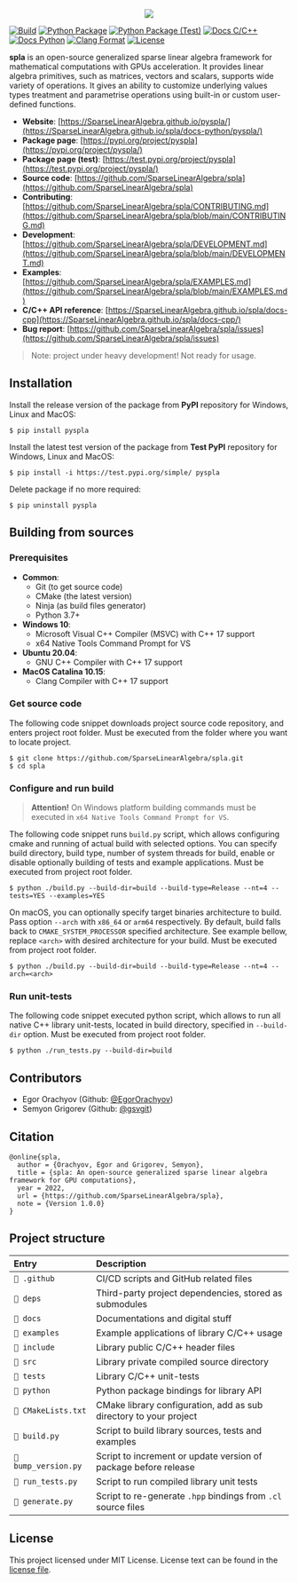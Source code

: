 <div align="center">
  <img src="https://github.com/SparseLinearAlgebra/spla/raw/main/docs/logos/spla-logo-light.png?raw=true&sanitize=true">
</div>

[![Build](https://github.com/SparseLinearAlgebra/spla/actions/workflows/build.yml/badge.svg?branch=main)](https://github.com/SparseLinearAlgebra/spla/actions/workflows/build.yml)
[![Python Package](https://github.com/SparseLinearAlgebra/spla/actions/workflows/deploy.yml/badge.svg)](https://pypi.org/project/pyspla/)
[![Python Package (Test)](https://github.com/SparseLinearAlgebra/spla/actions/workflows/deploy-test.yml/badge.svg)](https://test.pypi.org/project/pyspla/)
[![Docs C/C++](https://github.com/SparseLinearAlgebra/spla/actions/workflows/docs-cpp.yml/badge.svg?branch=main)](https://SparseLinearAlgebra.github.io/spla/docs-cpp/)
[![Docs Python](https://github.com/SparseLinearAlgebra/spla/actions/workflows/docs-python.yml/badge.svg?branch=main)](https://SparseLinearAlgebra.github.io/spla/docs-python/pyspla/)
[![Clang Format](https://github.com/SparseLinearAlgebra/spla/actions/workflows/clang-format.yml/badge.svg?branch=main)](https://github.com/SparseLinearAlgebra/spla/actions/workflows/clang-format.yml)
[![License](https://img.shields.io/badge/license-MIT-blue)](https://github.com/SparseLinearAlgebra/spla/blob/master/LICENSE.md)

**spla** is an open-source generalized sparse linear algebra framework for mathematical computations with GPUs
acceleration. It provides linear algebra primitives, such as matrices, vectors and scalars, supports wide variety of
operations. It gives an ability to customize underlying values types treatment and parametrise operations using built-in
or custom user-defined functions.

- **Website**:
  [https://SparseLinearAlgebra.github.io/pyspla/](https://SparseLinearAlgebra.github.io/spla/docs-python/pyspla/)
- **Package page**:
  [https://pypi.org/project/pyspla](https://pypi.org/project/pyspla/)
- **Package page (test)**:
  [https://test.pypi.org/project/pyspla](https://test.pypi.org/project/pyspla/)
- **Source code**:
  [https://github.com/SparseLinearAlgebra/spla](https://github.com/SparseLinearAlgebra/spla)
- **Contributing**:
  [https://github.com/SparseLinearAlgebra/spla/CONTRIBUTING.md](https://github.com/SparseLinearAlgebra/spla/blob/main/CONTRIBUTING.md)
- **Development**:
  [https://github.com/SparseLinearAlgebra/spla/DEVELOPMENT.md](https://github.com/SparseLinearAlgebra/spla/blob/main/DEVELOPMENT.md)
- **Examples**:
  [https://github.com/SparseLinearAlgebra/spla/EXAMPLES.md](https://github.com/SparseLinearAlgebra/spla/blob/main/EXAMPLES.md)
- **C/C++ API reference**:
  [https://SparseLinearAlgebra.github.io/spla/docs-cpp](https://SparseLinearAlgebra.github.io/spla/docs-cpp/)
- **Bug report**:
  [https://github.com/SparseLinearAlgebra/spla/issues](https://github.com/SparseLinearAlgebra/spla/issues)

> Note: project under heavy development! Not ready for usage.

## Installation

Install the release version of the package from **PyPI** repository for Windows, Linux and MacOS:

```shell
$ pip install pyspla
```

Install the latest test version of the package from **Test PyPI** repository for Windows, Linux and MacOS:

```shell
$ pip install -i https://test.pypi.org/simple/ pyspla
```

Delete package if no more required:

```shell
$ pip uninstall pyspla
```

## Building from sources

### Prerequisites

- **Common**:
    - Git (to get source code)
    - CMake (the latest version)
    - Ninja (as build files generator)
    - Python 3.7+
- **Windows 10**:
    - Microsoft Visual C++ Compiler (MSVC) with C++ 17 support
    - x64 Native Tools Command Prompt for VS
- **Ubuntu 20.04**:
    - GNU C++ Compiler with C++ 17 support
- **MaсOS Catalina 10.15**:
    - Clang Compiler with C++ 17 support

### Get source code

The following code snippet downloads project source code repository, and enters project root folder. Must be executed
from the folder where you want to locate project.

```shell
$ git clone https://github.com/SparseLinearAlgebra/spla.git
$ cd spla
```

### Configure and run build

> **Attention!** On Windows platform building commands must be executed in `x64 Native Tools Command Prompt for VS`.

The following code snippet runs `build.py` script, which allows configuring cmake and running of actual build with
selected options. You can specify build directory, build type, number of system threads for build, enable or disable
optionally building of tests and example applications. Must be executed from project root folder.

```shell
$ python ./build.py --build-dir=build --build-type=Release --nt=4 --tests=YES --examples=YES
```

On macOS, you can optionally specify target binaries architecture to build. Pass option `--arch`
with `x86_64` or `arm64` respectively. By default, build falls back to `CMAKE_SYSTEM_PROCESSOR` specified architecture.
See example bellow, replace `<arch>` with desired architecture for your build. Must be executed from project root
folder.

```shell
$ python ./build.py --build-dir=build --build-type=Release --nt=4 --arch=<arch>
```

### Run unit-tests

The following code snippet executed python script, which allows to run all native C++ library unit-tests, located in
build directory, specified in `--build-dir` option. Must be executed from project root folder.

```shell
$ python ./run_tests.py --build-dir=build
```

## Contributors

- Egor Orachyov (Github: [@EgorOrachyov](https://github.com/EgorOrachyov))
- Semyon Grigorev (Github: [@gsvgit](https://github.com/gsvgit))

## Citation

```ignorelang
@online{spla,
  author = {Orachyov, Egor and Grigorev, Semyon},
  title = {spla: An open-source generalized sparse linear algebra framework for GPU computations},
  year = 2022,
  url = {https://github.com/SparseLinearAlgebra/spla},
  note = {Version 1.0.0}
}
```

## Project structure

| Entry                  | Description                                                        |
| :--------------------- | :----------------------------------------------------------------- |
| `📁 .github`           | CI/CD scripts and GitHub related files                             |
| `📁 deps`              | Third-party project dependencies, stored as submodules             |
| `📁 docs`              | Documentations and digital stuff                                   |
| `📁 examples`          | Example applications of library C/C++ usage                        |
| `📁 include`           | Library public C/C++ header files                                  |
| `📁 src`               | Library private compiled source directory                          |
| `📁 tests`             | Library C/C++ unit-tests                                           |
| `📁 python`            | Python package bindings for library API                            |
| `📄 CMakeLists.txt`    | CMake library configuration, add as sub directory to your project  |
| `📄 build.py`          | Script to build library sources, tests and examples                |
| `📄 bump_version.py`   | Script to increment or update version of package before release    |
| `📄 run_tests.py`      | Script to run compiled library unit tests                          |
| `📄 generate.py`       | Script to re-generate `.hpp` bindings from `.cl` source files      |

## License

This project licensed under MIT License. License text can be found in the
[license file](https://github.com/SparseLinearAlgebra/spla/blob/master/LICENSE.md).